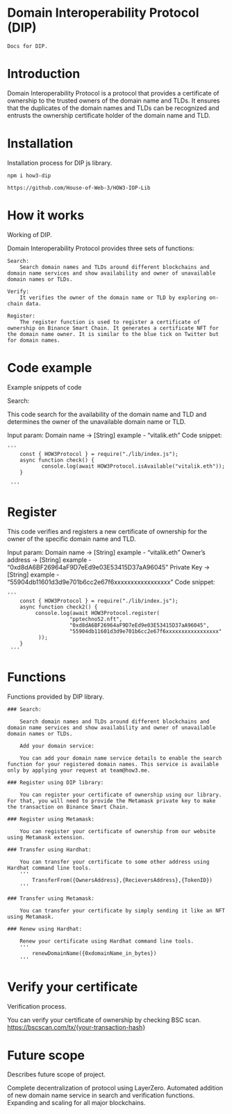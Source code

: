 # Domain Interoperability Protocol (DIP)
    Docs for DIP.
# Introduction
Domain Interoperability Protocol is a protocol that provides a certificate of ownership to the trusted owners of the domain name and TLDs. It ensures that the duplicates of the domain names and TLDs can be recognized and entrusts the ownership certificate holder of the domain name and TLD.

# Installation

Installation process for DIP js library.

    npm i how3-dip
    
    https://github.com/House-of-Web-3/HOW3-IOP-Lib

# How it works

Working of DIP.

Domain Interoperability Protocol provides three sets of functions:

    Search:
        Search domain names and TLDs around different blockchains and domain name services and show availability and owner of unavailable domain names or TLDs.

    Verify:
        It verifies the owner of the domain name or TLD by exploring on-chain data.
        
    Register:
        The register function is used to register a certificate of ownership on Binance Smart Chain. It generates a certificate NFT for the domain name owner. It is similar to the blue tick on Twitter but for domain names.

# Code example
Example snippets of code

Search:

This code search for the availability of the domain name and TLD and determines the owner of the unavailable domain name or TLD.

Input param:
Domain name -> [String] example - “vitalik.eth”
Code snippet:

    '''
        const { HOW3Protocol } = require("./lib/index.js");
        async function check() {
               console.log(await HOW3Protocol.isAvailable("vitalik.eth"));
        }

     '''

# Register
This code verifies and registers a new certificate of ownership for the owner of the specific domain name and TLD.

Input param:
Domain name -> [String] example - “vitalik.eth”
Owner’s address -> [String] example - “0xd8dA6BF26964aF9D7eEd9e03E53415D37aA96045”
Private Key -> [String] example - “55904db11601d3d9e701b6cc2e67f6xxxxxxxxxxxxxxxxx”
Code snippet:

    '''
        const { HOW3Protocol } = require("./lib/index.js");
        async function check2() {
             console.log(await HOW3Protocol.register(
                        "pptechno52.nft",
                        "0xd8dA6BF26964aF9D7eEd9e03E53415D37aA96045",
                        "55904db11601d3d9e701b6cc2e67f6xxxxxxxxxxxxxxxxx"
              ));
        }
     '''

# Functions

Functions provided by DIP library.

    ### Search:

        Search domain names and TLDs around different blockchains and domain name services and show availability and owner of unavailable domain names or TLDs.

        Add your domain service:

        You can add your domain name service details to enable the search function for your registered domain names. This service is available only by applying your request at team@how3.me.

    ### Register using DIP library:

        You can register your certificate of ownership using our library. For that, you will need to provide the Metamask private key to make the transaction on Binance Smart Chain.

    ### Register using Metamask:

        You can register your certificate of ownership from our website  using Metamask extension.

    ### Transfer using Hardhat:

        You can transfer your certificate to some other address using Hardhat command line tools. 
        '''
            TransferFrom({OwnersAddress},{RecieversAddress},{TokenID})
        '''

    ### Transfer using Metamask:

        You can transfer your certificate by simply sending it like an NFT using Metamask.

    ### Renew using Hardhat:

        Renew your certificate using Hardhat command line tools.
        '''
            renewDomainName({0xdomainName_in_bytes})
        '''

# Verify your certificate

Verification process.

You can verify your certificate of ownership by checking BSC scan.
https://bscscan.com/tx/{your-transaction-hash}

# Future scope

Describes future scope of project.

Complete decentralization of protocol using LayerZero.
Automated addition of new domain name service in search and verification functions.
Expanding and scaling for all major blockchains.

